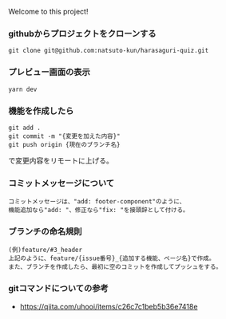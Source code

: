 Welcome to this project!

### githubからプロジェクトをクローンする
```
git clone git@github.com:natsuto-kun/harasaguri-quiz.git
```

### プレビュー画面の表示
```
yarn dev
```

### 機能を作成したら
```
git add .
git commit -m "{変更を加えた内容}"
git push origin {現在のブランチ名}
```
で変更内容をリモートに上げる。

### コミットメッセージについて
```
コミットメッセージは、"add: footer-component"のように、
機能追加なら"add: "、修正なら"fix: "を接頭辞として付ける。
```

### ブランチの命名規則
```
(例)feature/#3_header
上記のように、feature/{issue番号}_{追加する機能、ページ名}で作成。
また、ブランチを作成したら、最初に空のコミットを作成してプッシュをする。
```

### gitコマンドについての参考
- https://qiita.com/uhooi/items/c26c7c1beb5b36e7418e
